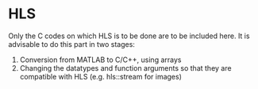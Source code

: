 # HLS
Only the C codes on which HLS is to be done are to be included here. It is advisable to do this part in two stages:
1. Conversion from MATLAB to C/C++, using arrays
2. Changing the datatypes and function arguments so that they are compatible with HLS (e.g. hls::stream for images)
